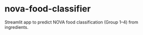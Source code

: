# nova-food-classifier
Streamlit app to predict NOVA food classification (Group 1–4) from ingredients.
